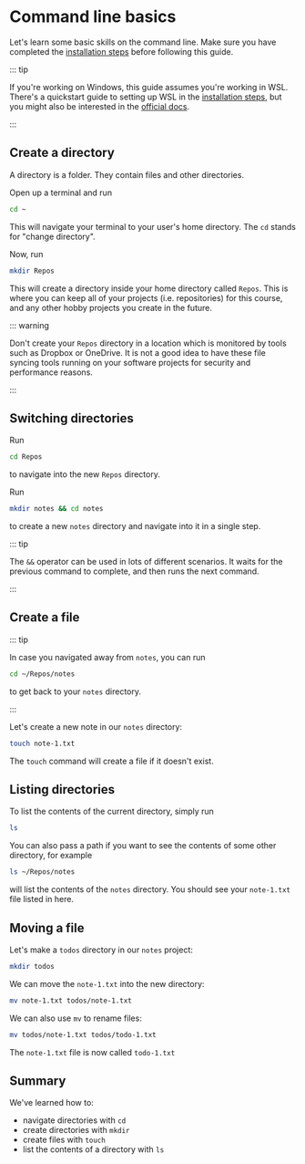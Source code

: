 # Command line basics

Let's learn some basic skills on the command line. Make sure you have completed
the [installation steps](http://localhost:5173/bash/installation.html) before
following this guide.

::: tip

If you're working on Windows, this guide assumes you're working in WSL. There's
a quickstart guide to setting up WSL in the
[installation steps](http://localhost:5173/bash/installation.html), but you
might also be interested in the
[official docs](https://learn.microsoft.com/en-us/windows/wsl/setup/environment).

:::

## Create a directory

A directory is a folder. They contain files and other directories.

Open up a terminal and run

```bash
cd ~
```

This will navigate your terminal to your user's home directory. The `cd` stands
for "change directory".

Now, run

```bash
mkdir Repos
```

This will create a directory inside your home directory called `Repos`. This is
where you can keep all of your projects (i.e. repositories) for this course, and
any other hobby projects you create in the future.

::: warning

Don't create your `Repos` directory in a location which is monitored by tools
such as Dropbox or OneDrive. It is not a good idea to have these file syncing
tools running on your software projects for security and performance reasons.

:::

## Switching directories

Run

```bash
cd Repos
```

to navigate into the new `Repos` directory.

Run

```bash
mkdir notes && cd notes
```

to create a new `notes` directory and navigate into it in a single step.

::: tip

The `&&` operator can be used in lots of different scenarios. It waits for the
previous command to complete, and then runs the next command.

:::

## Create a file

::: tip

In case you navigated away from `notes`, you can run

```bash
cd ~/Repos/notes
```

to get back to your `notes` directory.

:::

Let's create a new note in our `notes` directory:

```bash
touch note-1.txt
```

The `touch` command will create a file if it doesn't exist.

## Listing directories

To list the contents of the current directory, simply run

```bash
ls
```

You can also pass a path if you want to see the contents of some other
directory, for example

```bash
ls ~/Repos/notes
```

will list the contents of the `notes` directory. You should see your
`note-1.txt` file listed in here.

## Moving a file

Let's make a `todos` directory in our `notes` project:

```bash
mkdir todos
```

We can move the `note-1.txt` into the new directory:

```bash
mv note-1.txt todos/note-1.txt
```

We can also use `mv` to rename files:

```bash
mv todos/note-1.txt todos/todo-1.txt
```

The `note-1.txt` file is now called `todo-1.txt`

## Summary

We've learned how to:

- navigate directories with `cd`
- create directories with `mkdir`
- create files with `touch`
- list the contents of a directory with `ls`
